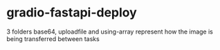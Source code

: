 # gradio-fastapi-deploy
3 folders base64, uploadfile and using-array represent how the image is being transferred between tasks

